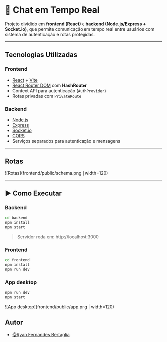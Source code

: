 # 💬 Chat em Tempo Real

Projeto dividido em **frontend (React)** e **backend (Node.js/Express + Socket.io)**, que permite comunicação em tempo real entre usuários com sistema de autenticação e rotas protegidas.

---

## Tecnologias Utilizadas

### **Frontend**
- [React](https://react.dev/) + [Vite](https://vitejs.dev/)  
- [React Router DOM](https://reactrouter.com/) com **HashRouter**  
- Context API para autenticação (`AuthProvider`)  
- Rotas privadas com `PrivateRoute`  

### **Backend**
- [Node.js](https://nodejs.org/)  
- [Express](https://expressjs.com/)  
- [Socket.io](https://socket.io/)  
- [CORS](https://expressjs.com/en/resources/middleware/cors.html)  
- Serviços separados para autenticação e mensagens  

---
## Rotas
![Rotas](frontend/public/schema.png | width=120)


---
## ▶️ Como Executar

### **Backend**
```bash
cd backend
npm install
npm start
```
> Servidor roda em: http://localhost:3000


### **Frontend**
```bash
cd frontend
npm install
npm run dev
```

### App desktop
```bash
npm run dev
npm start
```
![App desktop](frontend/public/app.png | width=120)

## Autor
- [@Ryan Fernandes Bertaglia](https://github.com/RyanFBertaglia/)
